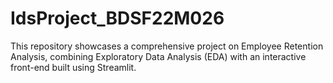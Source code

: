 # IdsProject_BDSF22M026
This repository showcases a comprehensive project on Employee Retention Analysis, combining Exploratory Data Analysis (EDA) with an interactive front-end built using Streamlit.
